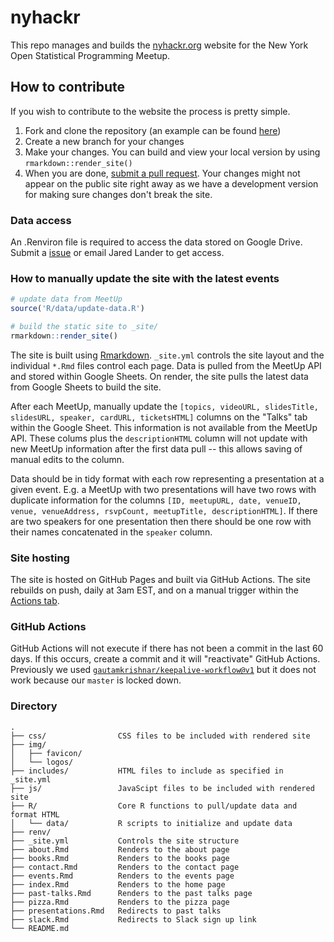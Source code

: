 # nyhackr

This repo manages and builds the [nyhackr.org](https://nyhackr.org/) website for the New York Open Statistical Programming Meetup.

## How to contribute

If you wish to contribute to the website the process is pretty simple.

1. Fork and clone the repository (an example can be found [here](https://help.github.com/articles/fork-a-repo/))
2. Create a new branch for your changes 
3. Make your changes. You can build and view your local version by using `rmarkdown::render_site()`
4. When you are done, [submit a pull request](https://help.github.com/articles/about-pull-requests/). Your changes might not appear on the public site right away as we have a development version for making sure changes don't break the site.

### Data access

An .Renviron file is required to access the data stored on Google Drive. Submit a [issue](https://github.com/nyhackr/nyhackr/issues) or email Jared Lander to get access.

### How to manually update the site with the latest events

``` r
# update data from MeetUp
source('R/data/update-data.R')

# build the static site to _site/
rmarkdown::render_site()
```

The site is built using [Rmarkdown](https://bookdown.org/yihui/rmarkdown/rmarkdown-site.html). `_site.yml` controls the site layout and the individual `*.Rmd` files control each page. Data is pulled from the MeetUp API and stored within Google Sheets. On render, the site pulls the latest data from Google Sheets to build the site.

After each MeetUp, manually update the `[topics, videoURL, slidesTitle, slidesURL, speaker, cardURL, ticketsHTML]` columns on the "Talks" tab within the Google Sheet. This information is not available from the MeetUp API. These colums plus the `descriptionHTML` column will not update with new MeetUp information after the first data pull -- this allows saving of manual edits to the column. 

Data should be in tidy format with each row representing a presentation at a given event. E.g. a MeetUp with two presentations will have two rows with duplicate information for the columns `[ID, meetupURL, date, venueID, venue, venueAddress, rsvpCount, meetupTitle, descriptionHTML]`. If there are two speakers for one presentation then there should be one row with their names concatenated in the `speaker` column.

### Site hosting

The site is hosted on GitHub Pages and built via GitHub Actions. The site rebuilds on push, daily at 3am EST, and on a manual trigger within the [Actions tab](https://github.com/nyhackr/nyhackr/actions/workflows/render-website.yaml).

### GitHub Actions

GitHub Actions will not execute if there has not been a commit in the last 60 days. If this occurs, create a commit and it will "reactivate" GitHub Actions. Previously we used [`gautamkrishnar/keepalive-workflow@v1`](https://github.com/gautamkrishnar/keepalive-workflow) but it does not work because our `master` is locked down.

### Directory

    .
    ├── css/                CSS files to be included with rendered site
    ├── img/
    │   ├── favicon/
    │   └── logos/
    ├── includes/           HTML files to include as specified in _site.yml
    ├── js/                 JavaScipt files to be included with rendered site
    ├── R/                  Core R functions to pull/update data and format HTML 
    │   └── data/           R scripts to initialize and update data
    ├── renv/
    ├── _site.yml           Controls the site structure
    ├── about.Rmd           Renders to the about page
    ├── books.Rmd           Renders to the books page
    ├── contact.Rmd         Renders to the contact page
    ├── events.Rmd          Renders to the events page
    ├── index.Rmd           Renders to the home page
    ├── past-talks.Rmd      Renders to the past talks page
    ├── pizza.Rmd           Renders to the pizza page
    ├── presentations.Rmd   Redirects to past talks
    ├── slack.Rmd           Redirects to Slack sign up link
    └── README.md

